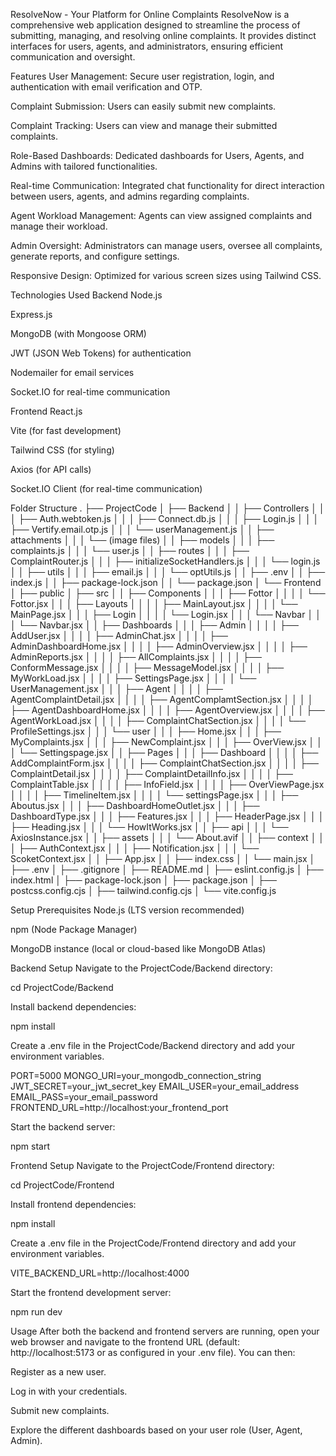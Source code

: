ResolveNow - Your Platform for Online Complaints
ResolveNow is a comprehensive web application designed to streamline the process of submitting, managing, and resolving online complaints. It provides distinct interfaces for users, agents, and administrators, ensuring efficient communication and oversight.

Features
User Management: Secure user registration, login, and authentication with email verification and OTP.

Complaint Submission: Users can easily submit new complaints.

Complaint Tracking: Users can view and manage their submitted complaints.

Role-Based Dashboards: Dedicated dashboards for Users, Agents, and Admins with tailored functionalities.

Real-time Communication: Integrated chat functionality for direct interaction between users, agents, and admins regarding complaints.

Agent Workload Management: Agents can view assigned complaints and manage their workload.

Admin Oversight: Administrators can manage users, oversee all complaints, generate reports, and configure settings.

Responsive Design: Optimized for various screen sizes using Tailwind CSS.

Technologies Used
Backend
Node.js

Express.js

MongoDB (with Mongoose ORM)

JWT (JSON Web Tokens) for authentication

Nodemailer for email services

Socket.IO for real-time communication

Frontend
React.js

Vite (for fast development)

Tailwind CSS (for styling)

Axios (for API calls)

Socket.IO Client (for real-time communication)

Folder Structure
.
├── ProjectCode
│   ├── Backend
│   │   ├── Controllers
│   │   │   ├── Auth.webtoken.js
│   │   │   ├── Connect.db.js
│   │   │   ├── Login.js
│   │   │   ├── Vertify.email.otp.js
│   │   │   └── userManagement.js
│   │   ├── attachments
│   │   │   └── (image files)
│   │   ├── models
│   │   │   ├── complaints.js
│   │   │   └── user.js
│   │   ├── routes
│   │   │   ├── ComplaintRouter.js
│   │   │   ├── initializeSocketHandlers.js
│   │   │   └── login.js
│   │   ├── utils
│   │   │   ├── email.js
│   │   │   └── optUtils.js
│   │   ├── .env
│   │   ├── index.js
│   │   ├── package-lock.json
│   │   └── package.json
│   └── Frontend
│       ├── public
│       ├── src
│       │   ├── Components
│       │   │   ├── Fottor
│       │   │   │   └── Fottor.jsx
│       │   │   ├── Layouts
│       │   │   │   ├── MainLayout.jsx
│       │   │   │   └── MainPage.jsx
│       │   │   ├── Login
│       │   │   │   └── Login.jsx
│       │   │   └── Navbar
│       │   │       └── Navbar.jsx
│       │   ├── Dashboards
│       │   │   ├── Admin
│       │   │   │   ├── AddUser.jsx
│       │   │   │   ├── AdminChat.jsx
│       │   │   │   ├── AdminDashboardHome.jsx
│       │   │   │   ├── AdminOverview.jsx
│       │   │   │   ├── AdminReports.jsx
│       │   │   │   ├── AllComplaints.jsx
│       │   │   │   ├── ConformMessage.jsx
│       │   │   │   ├── MessageModel.jsx
│       │   │   │   ├── MyWorkLoad.jsx
│       │   │   │   ├── SettingsPage.jsx
│       │   │   │   └── UserManagement.jsx
│       │   │   ├── Agent
│       │   │   │   ├── AgentComplaintDetail.jsx
│       │   │   │   ├── AgentComplamtSection.jsx
│       │   │   │   ├── AgentDashboardHome.jsx
│       │   │   │   ├── AgentOverview.jsx
│       │   │   │   ├── AgentWorkLoad.jsx
│       │   │   │   ├── ComplaintChatSection.jsx
│       │   │   │   └── ProfileSettings.jsx
│       │   │   └── user
│       │   │       ├── Home.jsx
│       │   │       ├── MyComplaints.jsx
│       │   │       ├── NewComplaint.jsx
│       │   │       ├── OverView.jsx
│       │   │       └── Settingspage.jsx
│       │   ├── Pages
│       │   │   ├── Dashboard
│       │   │   │   ├── AddComplaintForm.jsx
│       │   │   │   ├── ComplaintChatSection.jsx
│       │   │   │   ├── ComplaintDetail.jsx
│       │   │   │   ├── ComplaintDetailInfo.jsx
│       │   │   │   ├── ComplaintTable.jsx
│       │   │   │   ├── InfoField.jsx
│       │   │   │   ├── OverViewPage.jsx
│       │   │   │   ├── TimelineItem.jsx
│       │   │   │   └── settingsPage.jsx
│       │   │   ├── Aboutus.jsx
│       │   │   ├── DashboardHomeOutlet.jsx
│       │   │   ├── DashboardType.jsx
│       │   │   ├── Features.jsx
│       │   │   ├── HeaderPage.jsx
│       │   │   ├── Heading.jsx
│       │   │   └── HowItWorks.jsx
│       │   ├── api
│       │   │   └── AxiosInstance.jsx
│       │   ├── assets
│       │   │   └── About.avif
│       │   ├── context
│       │   │   ├── AuthContext.jsx
│       │   │   ├── Notification.jsx
│       │   │   └── ScoketContext.jsx
│       │   ├── App.jsx
│       │   ├── index.css
│       │   └── main.jsx
│       ├── .env
│       ├── .gitignore
│       ├── README.md
│       ├── eslint.config.js
│       ├── index.html
│       ├── package-lock.json
│       ├── package.json
│       ├── postcss.config.cjs
│       ├── tailwind.config.cjs
│       └── vite.config.js

Setup
Prerequisites
Node.js (LTS version recommended)

npm (Node Package Manager)

MongoDB instance (local or cloud-based like MongoDB Atlas)

Backend Setup
Navigate to the ProjectCode/Backend directory:

cd ProjectCode/Backend

Install backend dependencies:

npm install

Create a .env file in the ProjectCode/Backend directory and add your environment variables.

PORT=5000
MONGO_URI=your_mongodb_connection_string
JWT_SECRET=your_jwt_secret_key
EMAIL_USER=your_email_address
EMAIL_PASS=your_email_password
FRONTEND_URL=http://localhost:your_frontend_port

Start the backend server:

npm start

Frontend Setup
Navigate to the ProjectCode/Frontend directory:

cd ProjectCode/Frontend

Install frontend dependencies:

npm install

Create a .env file in the ProjectCode/Frontend directory and add your environment variables.

VITE_BACKEND_URL=http://localhost:4000

Start the frontend development server:

npm run dev

Usage
After both the backend and frontend servers are running, open your web browser and navigate to the frontend URL (default: http://localhost:5173 or as configured in your .env file). You can then:

Register as a new user.

Log in with your credentials.

Submit new complaints.

Explore the different dashboards based on your user role (User, Agent, Admin).
